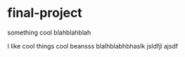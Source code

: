 # final-project
something cool blahblahblah

I like cool things cool beansss blalhblabhbhaslk jsldfjl ajsdf 